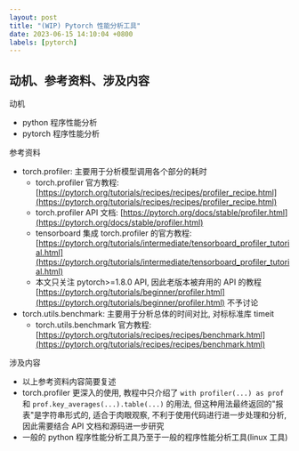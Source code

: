 ```yaml
---
layout: post
title: "(WIP) Pytorch 性能分析工具"
date: 2023-06-15 14:10:04 +0800
labels: [pytorch]
---
```


## 动机、参考资料、涉及内容

动机

- python 程序性能分析
- pytorch 程序性能分析

参考资料

- torch.profiler: 主要用于分析模型调用各个部分的耗时
  - torch.profiler 官方教程: [https://pytorch.org/tutorials/recipes/recipes/profiler_recipe.html](https://pytorch.org/tutorials/recipes/recipes/profiler_recipe.html)
  - torch.profiler API 文档: [https://pytorch.org/docs/stable/profiler.html](https://pytorch.org/docs/stable/profiler.html)
  - tensorboard 集成 torch.profiler 的官方教程: [https://pytorch.org/tutorials/intermediate/tensorboard_profiler_tutorial.html](https://pytorch.org/tutorials/intermediate/tensorboard_profiler_tutorial.html)
  - 本文只关注 pytorch>=1.8.0 API, 因此老版本被弃用的 API 的教程 [https://pytorch.org/tutorials/beginner/profiler.html](https://pytorch.org/tutorials/beginner/profiler.html) 不予讨论
- torch.utils.benchmark: 主要用于分析总体的时间对比, 对标标准库 timeit
  - torch.utils.benchmark 官方教程: [https://pytorch.org/tutorials/recipes/recipes/benchmark.html](https://pytorch.org/tutorials/recipes/recipes/benchmark.html)

涉及内容

- 以上参考资料内容简要复述
- torch.profiler 更深入的使用, 教程中只介绍了 `with profiler(...) as prof` 和 `prof.key_averages(...).table(...)` 的用法, 但这种用法最终返回的"报表"是字符串形式的, 适合于肉眼观察, 不利于使用代码进行进一步处理和分析, 因此需要结合 API 文档和源码进一步研究
- 一般的 python 程序性能分析工具乃至于一般的程序性能分析工具(linux 工具)